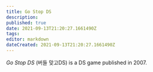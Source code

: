 ```yaml
---
title: Go Stop DS
description: 
published: true
date: 2021-09-13T21:20:27.1661490Z 
tags: 
editor: markdown
dateCreated: 2021-09-13T21:20:27.1661490Z
---
```

_Go Stop DS_ (<span lang='ja'>버들 맞고DS</span>) is a DS game published in 2007.

